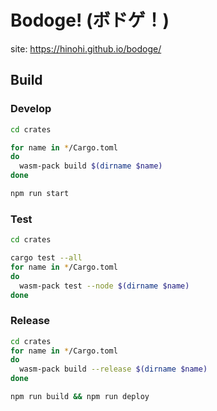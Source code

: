 # Bodoge! (ボドゲ！)

site: https://hinohi.github.io/bodoge/

## Build

### Develop

```sh
cd crates

for name in */Cargo.toml
do
  wasm-pack build $(dirname $name)
done
```

```sh
npm run start
```

### Test

```sh
cd crates

cargo test --all
for name in */Cargo.toml
do
  wasm-pack test --node $(dirname $name)
done
```

### Release

```sh
cd crates
for name in */Cargo.toml
do
  wasm-pack build --release $(dirname $name)
done
```

```sh
npm run build && npm run deploy
```
